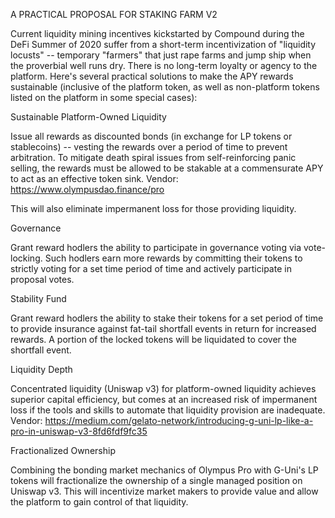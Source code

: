 A PRACTICAL PROPOSAL FOR STAKING FARM V2

Current liquidity mining incentives kickstarted by Compound during the DeFi Summer of 2020 suffer from a short-term incentivization of "liquidity locusts" -- temporary "farmers" that just rape farms and jump ship when the proverbial well runs dry.  There is no long-term loyalty or agency to the platform.  Here's several practical solutions to make the APY rewards sustainable (inclusive of the platform token, as well as non-platform tokens listed on the platform in some special cases):


Sustainable Platform-Owned Liquidity

Issue all rewards as discounted bonds (in exchange for LP tokens or stablecoins) -- vesting the rewards over a period of time to prevent arbitration.  To mitigate death spiral issues from self-reinforcing panic selling, the rewards must be allowed to be stakable at a commensurate APY to act as an effective token sink.  Vendor: https://www.olympusdao.finance/pro

This will also eliminate impermanent loss for those providing liquidity.

Governance

Grant reward hodlers the ability to participate in governance voting via vote-locking.  Such hodlers earn more rewards by committing their tokens to strictly voting for a set time period of time and actively participate in proposal votes.


Stability Fund

Grant reward hodlers the ability to stake their tokens for a set period of time to provide insurance against fat-tail shortfall events in return for increased rewards.  A portion of the locked tokens will be liquidated to cover the shortfall event.


Liquidity Depth

Concentrated liquidity (Uniswap v3) for platform-owned liquidity achieves superior capital efficiency, but comes at an increased risk of impermanent loss if the tools and skills to automate that liquidity provision are inadequate.  Vendor: https://medium.com/gelato-network/introducing-g-uni-lp-like-a-pro-in-uniswap-v3-8fd6fdf9fc35


Fractionalized Ownership

Combining the bonding market mechanics of Olympus Pro with G-Uni's LP tokens will fractionalize the ownership of a single managed position on Uniswap v3.  This will incentivize market makers to provide value and allow the platform to gain control of that liquidity.
